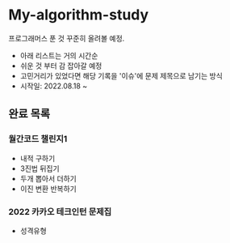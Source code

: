 # My-algorithm-study
프로그래머스 푼 것 꾸준히 올려볼 예정.

- 아래 리스트는 거의 시간순
- 쉬운 것 부터 감 잡아갈 예정
- 고민거리가 있었다면 해당 기록을 '이슈'에 문제 제목으로 남기는 방식
- 시작일: 2022.08.18 ~

## 완료 목록

### 월간코드 챌린지1
- 내적 구하기
- 3진법 뒤집기
- 두개 뽑아서 더하기
- 이진 변환 반복하기

### 2022 카카오 테크인턴 문제집
- 성격유형
